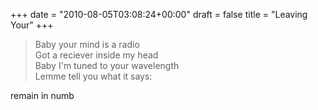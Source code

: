 +++
date = "2010-08-05T03:08:24+00:00"
draft = false
title = "Leaving Your"
+++
<blockquote>&#13;
<p><span>Baby your mind is a radio</span><span><br /></span><span>Got a reciever inside my head</span><span><br /></span><span>Baby I'm tuned to your wavelength</span><span><br /></span><span>Lemme tell you what it says:</span></p>&#13;
</blockquote>&#13;
<p><span>remain in numb</span></p> 
